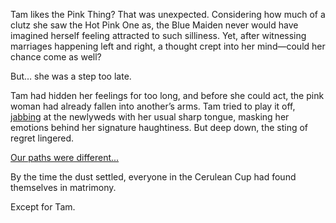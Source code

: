 <!-- title: Unrequited Love -->

Tam likes the Pink Thing? That was unexpected. Considering how much of a clutz she saw the Hot Pink One as, the Blue Maiden never would have imagined herself feeling attracted to such silliness. Yet, after witnessing marriages happening left and right, a thought crept into her mind—could her chance come as well?

But… she was a step too late.

Tam had hidden her feelings for too long, and before she could act, the pink woman had already fallen into another’s arms. Tam tried to play it off, [jabbing](https://www.youtube.com/live/fIGfh8GmKY8?feature=shared&t=7998) at the newlyweds with her usual sharp tongue, masking her emotions behind her signature haughtiness. But deep down, the sting of regret lingered.

[Our paths were different...](#embed:https://www.youtube.com/live/fIGfh8GmKY8?feature=shared&t=8234)

By the time the dust settled, everyone in the Cerulean Cup had found themselves in matrimony.

Except for Tam.